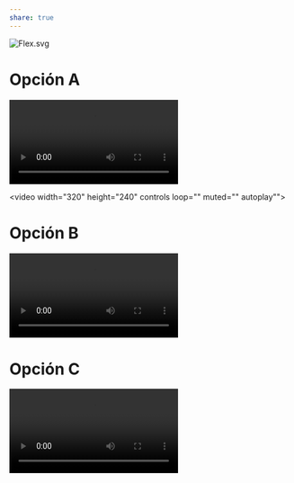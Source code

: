 ```yaml
---
share: true
---
```

![Flex.svg](../img/Flex.svg)

# Opción A
![Flex-A.mp4](../img/Flex-A.mp4)

<video width="320" height="240" controls loop="" muted="" autoplay"">
  <source type="video/mp4" src="/img/Flex-A.mp4">
</video>

# Opción B
![Flex-B.mp4](../img/Flex-B.mp4)
# Opción C
![Flex-C.mp4](../img/Flex-C.mp4)
